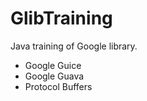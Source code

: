 GlibTraining
============

Java training of Google library.

- Google Guice
- Google Guava
- Protocol Buffers
